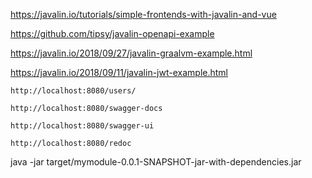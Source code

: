 https://javalin.io/tutorials/simple-frontends-with-javalin-and-vue

https://github.com/tipsy/javalin-openapi-example

https://javalin.io/2018/09/27/javalin-graalvm-example.html

https://javalin.io/2018/09/11/javalin-jwt-example.html

`http://localhost:8080/users/`

`http://localhost:8080/swagger-docs`

`http://localhost:8080/swagger-ui`

`http://localhost:8080/redoc`

java -jar target/mymodule-0.0.1-SNAPSHOT-jar-with-dependencies.jar
